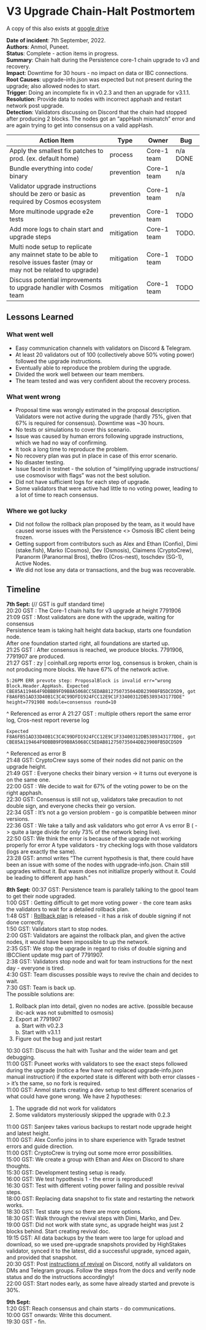 # V3 Upgrade Chain-Halt Postmortem
A copy of this also exists at [google drive](https://docs.google.com/document/d/1zQlPARZfU27Hu-4L1A9BY4OLbCa3fdzeNt5JzbA8rHQ/edit?usp=sharing) 

**Date of incident**: 7th September, 2022.   
**Authors**: Anmol, Puneet.   
**Status**: Complete - action items in progress.   
**Summary**: Chain halt during the Persistence core-1 chain upgrade to v3 and recovery.   
**Impact**: Downtime for 30 hours - no impact on data or IBC connections.   
**Root Causes**: upgrade-info.json was expected but not present during the upgrade; also allowed nodes to start.   
**Trigger**: Doing an incomplete fix in v0.2.3 and then an upgrade for v3.1.1.   
**Resolution**: Provide data to nodes with incorrect apphash and restart network post upgrade.   
**Detection**: Validators discussing on Discord that the chain had stopped after producing 2 blocks. The nodes got an
“appHash mismatch” error and are again trying to get into consensus on a valid appHash.

| Action Item | Type | Owner | Bug |
| --- | --- | --- |----|   
| Apply the smallest fix patches to prod. (ex. default home) | process | Core-1 team | n/a DONE |   
| Bundle everything into code/ binary | prevention | Core-1 team | n/a |   
| Validator upgrade instructions should be zero or basic as required by Cosmos ecosystem | prevention | Core-1 team | n/a |   
| More multinode upgrade e2e tests | prevention | Core-1 team | TODO |   
| Add more logs to chain start and upgrade steps | mitigation | Core-1 team | TODO. |   
| Multi node setup to replicate any mainnet state to be able to resolve issues faster (may or may not be related to upgrade) | mitigation | Core-1 team | TODO |   
| Discuss potential improvements to upgrade handler with Cosmos team | mitigation | Core-1 team | TODO |

## Lessons Learned

### What went well

* Easy communication channels with validators on Discord & Telegram.
* At least 20 validators out of 100 (collectively above 50% voting power) followed the upgrade instructions.
* Eventually able to reproduce the problem during the upgrade.
* Divided the work well between our team members.
* The team tested and was very confident about the recovery process.

### What went wrong

* Proposal time was wrongly estimated in the proposal description.
  Validators were not active during the upgrade (hardly 75%, given that 67% is required for consensus).
  Downtime was ~30 hours.
* No tests or simulations to cover this scenario.
* Issue was caused by human errors following upgrade instructions, which we had no way of confirming.
* It took a long time to reproduce the problem.
* No recovery plan was put in place in case of this error scenario.
* No disaster testing.
* Issue faced in testnet - the solution of “simplifying upgrade instructions/ use cosmovisor with flags” was not the
  best
  solution.
* Did not have sufficient logs for each step of upgrade.
* Some validators that were active had little to no voting power, leading to a lot of time to reach consensus.

### Where we got lucky

* Did not follow the rollback plan proposed by the team, as it would have caused worse issues with the Persistence <>
  Osmosis IBC client being frozen.
* Getting support from contributors such as Alex and Ethan (Confio), Dimi (stake.fish), Marko (Cosmos), Dev (Osmosis),
  Claimens (CryptoCrew), Paranorm (Paranormal Bros), theBro (Cros-nest), toschdev (SG-1), Active Nodes.
* We did not lose any data or transactions, and the bug was recoverable.

## Timeline

**7th Sept:** (// GST is gulf standard time)   
20:20 GST : The Core-1 chain halts for v3 upgrade at height 7791906   
21:09 GST : Most validators are done with the upgrade, waiting for consensus   
Persistence team is taking halt height data backup, starts one foundation node.   
After one foundation started right, all foundations are started up.      
21:25 GST : After consensus is reached, we produce blocks. 7791906, 7791907 are produced.   
21:27 GST : zy | coinhall.org reports error log, consensus is broken, chain is not producing more blocks. We have 67% of
the network active.

```
5:26PM ERR prevote step: ProposalBlock is invalid err="wrong Block.Header.AppHash. Expected
CBE85A119464F9DBBB9FD9B8A5068CC5EDAB812750735044DB23908FB5DCD5D9, got
F8A6FB51AD33D40B1C3C4C99DFD1924FCC12E9C1F33400312DB5389343177DDE" height=7791908 module=consensus round=10
```

^ Referenced as error A
21:27 GST : multiple others report the same error log,
Cros-nest report reverse log

```
Expected F8A6FB51AD33D40B1C3C4C99DFD1924FCC12E9C1F33400312DB5389343177DDE, got
CBE85A119464F9DBBB9FD9B8A5068CC5EDAB812750735044DB23908FB5DCD5D9
```

^ Referenced as error B      
21:48 GST: CryptoCrew says some of their nodes did not panic on the upgrade height.   
21:49 GST : Everyone checks their binary version -> it turns out everyone is on the same one.   
22:00 GST : We decide to wait for 67% of the voting power to be on the right apphash.    
22:30 GST: Consensus is still not up, validators take precaution to not double sign, and everyone checks their go
version.   
22:34 GST : It’s not a go version problem - go is compatible between minor versions.   
22:36 GST : We take a tally and ask validators who got error A vs error B ( -> quite a large divide for only 73% of the
network being live).   
22:50 GST: We think the error is because of the upgrade not working properly for error A type validators - try checking
logs with those validators (logs are exactly the same).   
23:28 GST: anmol writes “The current hypothesis is that, there could have been an issue with some of the nodes with
upgrade-info.json. Chain still upgrades without it. But wasm does not initiallize properly without it. Could be leading
to different app hash.”

**8th Sept:**
00:37 GST: Persistence team is parallely talking to the gpool team to get their node upgraded.   
1:00 GST : Getting difficult to get more voting power - the core team asks the validators to wait for a detailed
rollback plan.   
1:48 GST : [Rollback plan](https://docs.google.com/document/d/1XZ0T6bz2wHDBUhqxBkr52eW4rP9RodxxVaxFXNQiRio/edit#) is
released - it has a risk of double signing if not done correctly.    
1:50 GST: Validators start to stop nodes.   
2:00 GST: Validators are against the rollback plan, and given the active nodes, it would have been impossible to up the
network.    
2:35 GST: We stop the upgrade in regard to risks of double signing and IBCClient update msg part of 7791907.   
2:38 GST: Validators stop node and wait for team instructions for the next day - everyone is tired.    
4:30 GST: Team discusses possible ways to revive the chain and decides to wait.   
7:30 GST: Team is back up.   
The possible solutions are:

1. Rollback plan into detail, given no nodes are active. (possible because ibc-ack was not submitted to osmosis)
2. Export at 7791907   
   a. Start with v0.2.3   
   b. Start with v3.1.1
3. Figure out the bug and just restart

10:30 GST: Discuss the halt with Tushar and the wider team and get debugging.   
11:00 GST: Puneet works with validators to see the exact steps followed during the upgrade (notice a few have not
replaced upgrade-info.json manual instruction) if the exported state is different with both error classes -> it’s the
same, so no fork is required.   
11:00 GST: Anmol starts creating a dev setup to test different scenarios of what could have gone wrong. We have 2
hypotheses:

1. The upgrade did not work for validators
2. Some validators mysteriously skipped the upgrade with 0.2.3

11:00 GST: Sanjeev takes various backups to restart node upgrade height and latest height.   
11:00 GST: Alex Confio joins in to share experience with Tgrade testnet errors and guide direction.   
11:00 GST: CryptoCrew is trying out some more error possibilities.   
15:00 GST: We create a group with Ethan and Alex on Discord to share thoughts.   
15:30 GST: Development testing setup is ready.    
16:00 GST: We test hypothesis 1 - the error is reproduced!   
16:30 GST: Test with different voting power failing and possible revival steps.   
18:00 GST: Replacing data snapshot to fix state and restarting the network works.   
18:30 GST: Test state sync so there are more options.   
18:30 GST: Walk through the revival steps with Dimi, Marko, and Dev.   
19:00 GST: Did not work with state sync, as upgrade height was just 2 blocks behind. Start creating revival doc.   
19:15 GST: All data backups by the team were too large for upload and download, so we used pre-upgrade snapshots
provided by HighStakes validator, synced it to the latest, did a successful upgrade, synced again, and provided that
snapshot.   
20:30 GST:
Post [instructions of revival](https://docs.google.com/document/d/16h43whfILdZQyDm4ksHI_kqFC_4rink273SaQs_Je3k/edit#) on
Discord, notify all validators on DMs and Telegram groups. Follow the steps from the docs and verify node status and do
the instructions accordingly!    
22:00 GST: Start nodes early, as some have already started and prevote is 30%.

**9th Sept:**   
1:20 GST: Reach consensus and chain starts - do communications.   
10:00 GST onwards: Write this document.   
19:30 GST - fin.   
